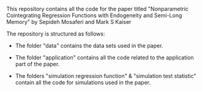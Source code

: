 This repository contains all the code for the paper titled "Nonparametric Cointegrating Regression Functions with Endogeneity and Semi-Long Memory" by Sepideh Mosaferi and Mark S Kaiser

The repository is structured as follows:

* The folder "data" contains the data sets used in the paper.

* The folder "application" contains all the code related to the application part of the paper.

* The folders "simulation regression function" \& "simulation test statistic" contain all the code for simulations used in the paper.
